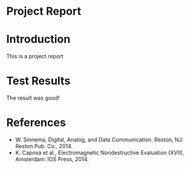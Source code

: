 # Project Report
# Introduction
This is a project report
# Test Results
The result was good!
# References
+ W. Sinnema, Digital, Analog, and Data Communication. Reston, NJ: Reston Pub. Co., 2014.
+ K. Capova et al., Electromagnetic Nondestructive Evaluation (XVII), Amsterdam: IOS Press, 2014.
